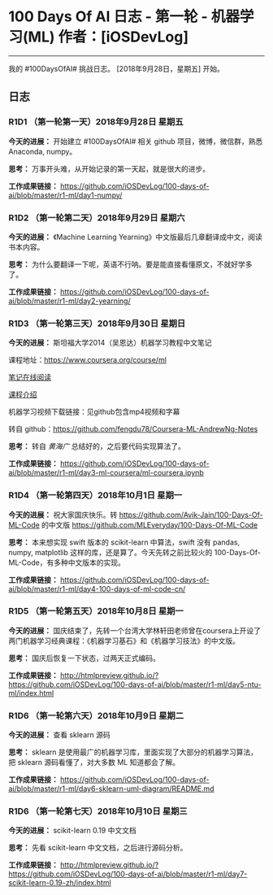 # 100 Days Of AI 日志 - 第一轮 - 机器学习(ML) 作者：[iOSDevLog]
---

我的 #100DaysOfAI# 挑战日志。 [2018年9月28日，星期五] 开始。

## 日志

### R1D1 （第一轮第一天）2018年9月28日 星期五

**今天的进展：** 开始建立 #100DaysOfAI# 相关 github 项目，微博，微信群，熟悉 Anaconda, numpy。

**思考：** 万事开头难，从开始记录的第一天起，就是很大的进步。

**工作成果链接：** <https://github.com/iOSDevLog/100-days-of-ai/blob/master/r1-ml/day1-numpy/>

### R1D2 （第一轮第二天）2018年9月29日 星期六

**今天的进展：** 《Machine Learning Yearning》中文版最后几章翻译成中文，阅读书本内容。

**思考：** 为什么要翻译一下呢，英语不行呐。要是能直接看懂原文，不就好学多了。

**工作成果链接：** <https://github.com/iOSDevLog/100-days-of-ai/blob/master/r1-ml/day2-yearning/>

### R1D3 （第一轮第三天）2018年9月30日 星期日

**今天的进展：**  斯坦福大学2014（吴恩达）机器学习教程中文笔记

课程地址：<https://www.coursera.org/course/ml>

[笔记在线阅读](http://www.ai-start.com/ml2014)

[课程介绍](https://github.com/fengdu78/Coursera-ML-AndrewNg-Notes/blob/master/README.md)

机器学习视频下载链接：见github包含mp4视频和字幕

转自 github：<https://github.com/fengdu78/Coursera-ML-AndrewNg-Notes>

**思考：** 转自 *黄海广* 总结好的，之后要代码实现算法了。

**工作成果链接：** <https://github.com/iOSDevLog/100-days-of-ai/blob/master/r1-ml/day3-ml-coursera/ml-coursera.ipynb>

### R1D4 （第一轮第四天）2018年10月1日 星期一

**今天的进展：**  祝大家国庆快乐。转 <https://github.com/Avik-Jain/100-Days-Of-ML-Code> 的中文版 <https://github.com/MLEveryday/100-Days-Of-ML-Code>

**思考：** 本来想实现 swift 版本的 scikit-learn 中算法，swift 没有 pandas, numpy, matplotlib 这样的库，还是算了。今天先转之前比较火的 100-Days-Of-ML-Code，有多种中文版本的实现。

**工作成果链接：** <https://github.com/iOSDevLog/100-days-of-ai/blob/master/r1-ml/day4-100-days-of-ml-code-cn/>

### R1D5 （第一轮第五天）2018年10月8日 星期一

**今天的进展：**  国庆结束了，先转一个台湾大学林轩田老师曾在coursera上开设了两门机器学习经典课程：《机器学习基石》和《机器学习技法》的中文版。

**思考：** 国庆后恢复一下状态，过两天正式编码。

**工作成果链接：** <http://htmlpreview.github.io/?https://github.com/iOSDevLog/100-days-of-ai/blob/master/r1-ml/day5-ntu-ml/index.html>

### R1D6 （第一轮第六天）2018年10月9日 星期二

**今天的进展：** 查看 sklearn 源码

**思考：** sklearn 是使用最广的机器学习库，里面实现了大部分的机器学习算法，把 sklearn 源码看懂了，对大多数 ML 知道都会了解。

**工作成果链接：** <https://github.com/iOSDevLog/100-days-of-ai/blob/master/r1-ml/day6-sklearn-uml-diagram/README.md>


### R1D6 （第一轮第七天）2018年10月10日 星期三

**今天的进展：** scikit-learn 0.19 中文文档

**思考：** 先看 scikit-learn 中文文档，之后进行源码分析。

**工作成果链接：** <http://htmlpreview.github.io/?https://github.com/iOSDevLog/100-days-of-ai/blob/master/r1-ml/day7-scikit-learn-0.19-zh/index.html>
